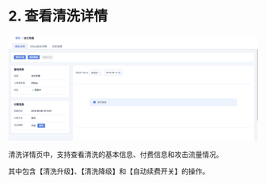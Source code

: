 

# 2. 查看清洗详情

![](/images/uclean/opintro/清洗详情.png)

清洗详情页中，支持查看清洗的基本信息、付费信息和攻击流量情况。

其中包含【清洗升级】、【清洗降级】和【自动续费开关】的操作。
